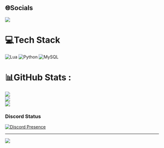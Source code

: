 ## 🌐Socials
 <p><a href="https://discord.gg/XS8zkKmjjQ">
     <img src="https://img.shields.io/discord/803577880410980364?style=for-the-badge&logo=discord&labelColor=7289da&logoColor=white&color=2c2f33&label=Discord"/>
 </a></p>


# 💻Tech Stack
![Lua](https://img.shields.io/badge/lua-%232C2D72.svg?style=for-the-badge&logo=lua&logoColor=white) ![Python](https://img.shields.io/badge/python-3670A0?style=for-the-badge&logo=python&logoColor=ffdd54) ![MySQL](https://img.shields.io/badge/mysql-%2300f.svg?style=for-the-badge&logo=mysql&logoColor=white)
# 📊GitHub Stats :
![](https://github-readme-stats.vercel.app/api?username=ExPol-66&theme=radical&hide_border=false&include_all_commits=false&count_private=true)<br/>
![](https://github-readme-streak-stats.herokuapp.com/?user=Amir-PH&theme=radical&hide_border=false)<br/>
![](https://github-readme-stats.vercel.app/api/top-langs/?username=ExPol-66&theme=radical&hide_border=false&include_all_commits=false&count_private=true&layout=compact)
### Discord Status
[![Discord Presence](https://lanyard-profile-readme.vercel.app/api/950719519381401601)](https://discord.com/users/950719519381401601)



---
[![](https://visitcount.itsvg.in/api?id=Amir-PH&icon=0&color=11)](https://visitcount.itsvg.in)
